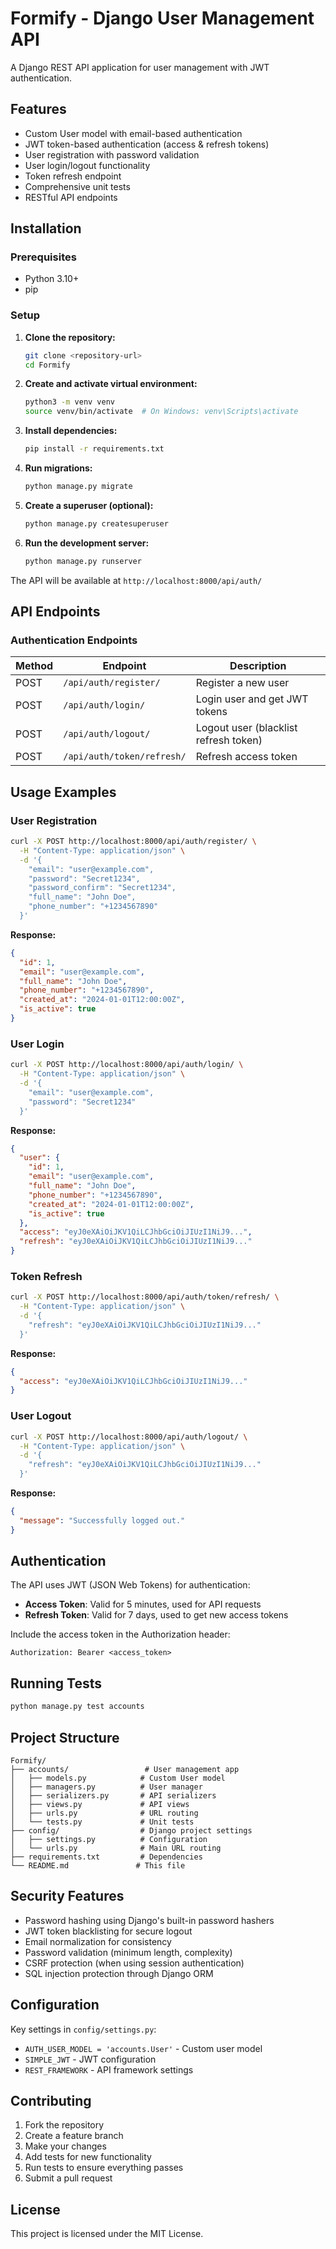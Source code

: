 # Formify - Django User Management API

A Django REST API application for user management with JWT authentication.

## Features

- Custom User model with email-based authentication
- JWT token-based authentication (access & refresh tokens)
- User registration with password validation
- User login/logout functionality
- Token refresh endpoint
- Comprehensive unit tests
- RESTful API endpoints

## Installation

### Prerequisites

- Python 3.10+
- pip

### Setup

1. **Clone the repository:**
   ```bash
   git clone <repository-url>
   cd Formify
   ```

2. **Create and activate virtual environment:**
   ```bash
   python3 -m venv venv
   source venv/bin/activate  # On Windows: venv\Scripts\activate
   ```

3. **Install dependencies:**
   ```bash
   pip install -r requirements.txt
   ```

4. **Run migrations:**
   ```bash
   python manage.py migrate
   ```

5. **Create a superuser (optional):**
   ```bash
   python manage.py createsuperuser
   ```

6. **Run the development server:**
   ```bash
   python manage.py runserver
   ```

The API will be available at `http://localhost:8000/api/auth/`

## API Endpoints

### Authentication Endpoints

| Method | Endpoint | Description |
|--------|----------|-------------|
| POST | `/api/auth/register/` | Register a new user |
| POST | `/api/auth/login/` | Login user and get JWT tokens |
| POST | `/api/auth/logout/` | Logout user (blacklist refresh token) |
| POST | `/api/auth/token/refresh/` | Refresh access token |

## Usage Examples

### User Registration

```bash
curl -X POST http://localhost:8000/api/auth/register/ \
  -H "Content-Type: application/json" \
  -d '{
    "email": "user@example.com",
    "password": "Secret1234",
    "password_confirm": "Secret1234",
    "full_name": "John Doe",
    "phone_number": "+1234567890"
  }'
```

**Response:**
```json
{
  "id": 1,
  "email": "user@example.com",
  "full_name": "John Doe",
  "phone_number": "+1234567890",
  "created_at": "2024-01-01T12:00:00Z",
  "is_active": true
}
```

### User Login

```bash
curl -X POST http://localhost:8000/api/auth/login/ \
  -H "Content-Type: application/json" \
  -d '{
    "email": "user@example.com",
    "password": "Secret1234"
  }'
```

**Response:**
```json
{
  "user": {
    "id": 1,
    "email": "user@example.com",
    "full_name": "John Doe",
    "phone_number": "+1234567890",
    "created_at": "2024-01-01T12:00:00Z",
    "is_active": true
  },
  "access": "eyJ0eXAiOiJKV1QiLCJhbGciOiJIUzI1NiJ9...",
  "refresh": "eyJ0eXAiOiJKV1QiLCJhbGciOiJIUzI1NiJ9..."
}
```

### Token Refresh

```bash
curl -X POST http://localhost:8000/api/auth/token/refresh/ \
  -H "Content-Type: application/json" \
  -d '{
    "refresh": "eyJ0eXAiOiJKV1QiLCJhbGciOiJIUzI1NiJ9..."
  }'
```

**Response:**
```json
{
  "access": "eyJ0eXAiOiJKV1QiLCJhbGciOiJIUzI1NiJ9..."
}
```

### User Logout

```bash
curl -X POST http://localhost:8000/api/auth/logout/ \
  -H "Content-Type: application/json" \
  -d '{
    "refresh": "eyJ0eXAiOiJKV1QiLCJhbGciOiJIUzI1NiJ9..."
  }'
```

**Response:**
```json
{
  "message": "Successfully logged out."
}
```

## Authentication

The API uses JWT (JSON Web Tokens) for authentication:

- **Access Token**: Valid for 5 minutes, used for API requests
- **Refresh Token**: Valid for 7 days, used to get new access tokens

Include the access token in the Authorization header:
```
Authorization: Bearer <access_token>
```

## Running Tests

```bash
python manage.py test accounts
```

## Project Structure

```
Formify/
├── accounts/                 # User management app
│   ├── models.py            # Custom User model
│   ├── managers.py          # User manager
│   ├── serializers.py       # API serializers
│   ├── views.py             # API views
│   ├── urls.py              # URL routing
│   └── tests.py             # Unit tests
├── config/                  # Django project settings
│   ├── settings.py          # Configuration
│   └── urls.py              # Main URL routing
├── requirements.txt         # Dependencies
└── README.md               # This file
```

## Security Features

- Password hashing using Django's built-in password hashers
- JWT token blacklisting for secure logout
- Email normalization for consistency
- Password validation (minimum length, complexity)
- CSRF protection (when using session authentication)
- SQL injection protection through Django ORM

## Configuration

Key settings in `config/settings.py`:

- `AUTH_USER_MODEL = 'accounts.User'` - Custom user model
- `SIMPLE_JWT` - JWT configuration
- `REST_FRAMEWORK` - API framework settings

## Contributing

1. Fork the repository
2. Create a feature branch
3. Make your changes
4. Add tests for new functionality
5. Run tests to ensure everything passes
6. Submit a pull request

## License

This project is licensed under the MIT License.

